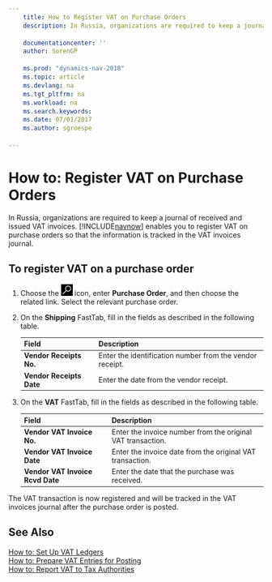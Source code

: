 ```yaml
---
    title: How to Register VAT on Purchase Orders
    description: In Russia, organizations are required to keep a journal of received and issued VAT invoices. [!INCLUDE[navnow](../../includes/navnow_md.md)] enables you to register VAT on purchase orders so that the information is tracked in the VAT invoices journal.

    documentationcenter: ''
    author: SorenGP

    ms.prod: "dynamics-nav-2018"
    ms.topic: article
    ms.devlang: na
    ms.tgt_pltfrm: na
    ms.workload: na
    ms.search.keywords:
    ms.date: 07/01/2017
    ms.author: sgroespe

---
```

# How to: Register VAT on Purchase Orders
In Russia, organizations are required to keep a journal of received and issued VAT invoices. [!INCLUDE[navnow](../../includes/navnow_md.md)] enables you to register VAT on purchase orders so that the information is tracked in the VAT invoices journal.  

## To register VAT on a purchase order  

1.  Choose the ![Search for Page or Report](../../media/ui-search/search_small.png "Search for Page or Report icon") icon, enter **Purchase Order**, and then choose the related link. Select the relevant purchase order.  
2.  On the **Shipping** FastTab, fill in the fields as described in the following table.  

    |Field|Description|  
    |---------------------------------|---------------------------------------|  
    |**Vendor Receipts No.**|Enter the identification number from the vendor receipt.|  
    |**Vendor Receipts Date**|Enter the date from the vendor receipt.|  

3.  On the **VAT** FastTab, fill in the fields as described in the following table.  

    |Field|Description|  
    |---------------------------------|---------------------------------------|  
    |**Vendor VAT Invoice No.**|Enter the invoice number from the original VAT transaction.|  
    |**Vendor VAT Invoice Date**|Enter the invoice date from the original VAT transaction.|  
    |**Vendor VAT Invoice Rcvd Date**|Enter the date that the purchase was received.|  

 The VAT transaction is now registered and will be tracked in the VAT invoices journal after the purchase order is posted.  

## See Also  
 [How to: Set Up VAT Ledgers](how-to-set-up-vat-ledgers.md)   
 [How to: Prepare VAT Entries for Posting](how-to-prepare-vat-entries-for-posting.md)  
 [How to: Report VAT to Tax Authorities](../../finance-how-report-vat.md)
